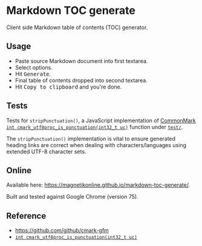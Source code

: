 # Markdown TOC generate
Client side Markdown table of contents (TOC) generator.

## Usage
- Paste source Markdown document into first textarea.
- Select options.
- Hit <kbd>Generate</kbd>.
- Final table of contents dropped into second textarea.
- Hit <kbd>Copy to clipboard</kbd> and you're done.

## Tests
Tests for `stripPunctuation()`, a JavaScript implementation of [CommonMark](https://github.com/github/cmark-gfm) [`int cmark_utf8proc_is_punctuation(int32_t uc)`](https://github.com/github/cmark-gfm/blob/aed182ed089f1c4d42b75657064ae76904e9e024/src/utf8.c#L256) function under [`test/`](test/).

The `stripPunctuation()` implementation is vital to ensure generated heading links are correct when dealing with characters/languages using extended UTF-8 character sets.

## Online
Available here: https://magnetikonline.github.io/markdown-toc-generate/.

Built and tested against Google Chrome (version 75).

## Reference
- https://github.com/github/cmark-gfm
- [`int cmark_utf8proc_is_punctuation(int32_t uc)`](https://github.com/github/cmark-gfm/blob/aed182ed089f1c4d42b75657064ae76904e9e024/src/utf8.c#L256)
